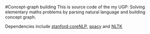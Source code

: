 #Concept-graph building
This is source code of the my UGP: Solving elementary maths problems by parsing natural language and building concept graph.

Dependencies include [stanford coreNLP](https://stanfordnlp.github.io/CoreNLP/), [spacy](https://spacy.io/) and [NLTK](www.nltk.org)


